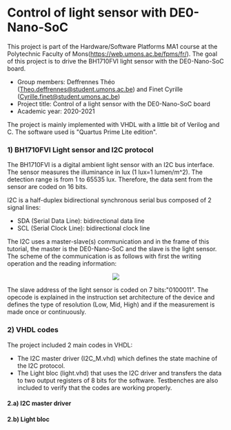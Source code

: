 # Control of light sensor with DE0-Nano-SoC

This project is part of the Hardware/Software Platforms MA1 course at the Polytechnic Faculty of Mons(https://web.umons.ac.be/fpms/fr/). The goal of this project is to drive the BH1710FVI light sensor with the DE0-Nano-SoC board. 

* Group members: Deffrennes Théo (Theo.deffrennes@student.umons.ac.be) and Finet Cyrille (Cyrille.finet@student.umons.ac.be) 
* Project title: Control of a light sensor with the DE0-Nano-SoC board
* Academic year: 2020-2021

The project is mainly implemented with VHDL with a little bit of Verilog and C. The software used is "Quartus Prime Lite edition". 

### 1) BH1710FVI Light sensor and I2C protocol

The BH1710FVI is a digital ambient light sensor with an I2C bus interface. The sensor measures the illuminance in lux (1 lux=1 lumen/m^2). The detection range is from 1 to 65535 lux. Therefore, the data sent from the sensor are coded on 16 bits. 

I2C is a half-duplex bidirectional synchronous serial bus composed of 2 signal lines:
* SDA (Serial Data Line): bidirectional data line
* SCL (Serial Clock Line): bidirectional clock line

The I2C uses a master-slave(s) communication and in the frame of this tutorial, the master is the DE0-Nano-SoC and the slave is the light sensor. 
The scheme of the communication is as follows with first the writing operation and the reading information:

<p align="center">
  <img src="https://user-images.githubusercontent.com/79786800/118889273-2f049c00-b8fd-11eb-8f2f-35ef01ece9cb.png" />
</p>

The slave address of the light sensor is coded on 7 bits:"0100011". 
The opecode is explained in the instruction set architecture of the device and defines the type of resolution (Low, Mid, High) and if the measurement is made once or continuously. 

### 2) VHDL codes

The project included 2 main codes in VHDL:

* The I2C master driver (I2C_M.vhd) which defines the state machine of the I2C protocol.
* The Light bloc (light.vhd) that uses the I2C driver and transfers the data to two output registers of 8 bits for the software.
Testbenches are also included to verify that the codes are working properly.

#### 2.a) I2C master driver


#### 2.b) Light bloc











